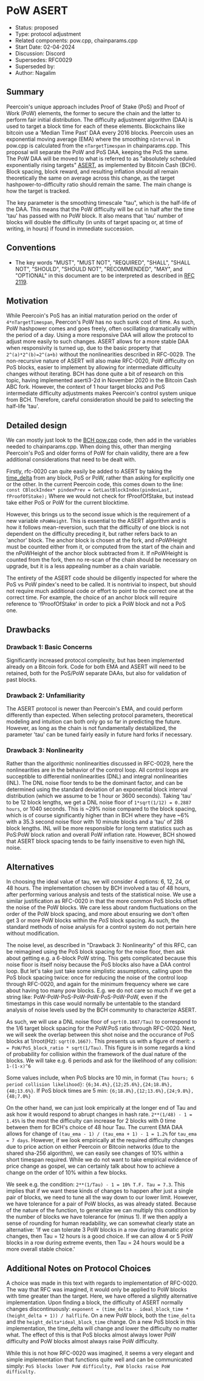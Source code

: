 # PoW ASERT

- Status: proposed
- Type: protocol adjustment
- Related components: pow.cpp, chainparams.cpp
- Start Date: 02-04-2024
- Discussion: Discord
- Supersedes: RFC0029
- Superseded by:
- Author: Nagalim

## Summary

Peercoin's unique approach includes Proof of Stake (PoS) and Proof of Work (PoW) elements, the former to secure the chain and the latter to perform fair initial distribution.
The difficulty adjustment algorithm (DAA) is used to target a block time for each of these elements.
Blockchains like bitcoin use a 'Median Time Past' DAA every 2016 blocks.
Peercoin uses an exponential moving average (EMA) where the smoothing `nInterval` in pow.cpp is calculated from the `nTargetTimespan` in chainparams.cpp.
This proposal will separate the PoW and PoS DAA, keeping the PoS the same.
The PoW DAA will be moved to what is referred to as "absolutely scheduled exponentially rising targets" [ASERT](https://toom.im/files/da-asert.pdf), as implemented by Bitcoin Cash (BCH).
Block spacing, block reward, and resulting inflation should all remain theoretically the same on average across this change, as the target hashpower-to-difficulty ratio should remain the same.
The main change is how the target is tracked.

The key parameter is the smoothing timescale "tau", which is the half-life of the DAA.
This means that the PoW difficulty will be cut in half after the time 'tau' has passed with no PoW block.
It also means that 'tau' number of blocks will double the difficulty (in units of target spacing or, at time of writing, in hours) if found in immediate succession.

## Conventions
- The key words "MUST", "MUST NOT", "REQUIRED", "SHALL", "SHALL NOT", "SHOULD", "SHOULD NOT", "RECOMMENDED", "MAY", and "OPTIONAL" in this document are to be interpreted as described in [RFC 2119](http://tools.ietf.org/html/rfc2119).

## Motivation

While Peercoin's PoS has an initial maturation period on the order of `4*nTargetTimespan`, Peercon's PoW has no such sunk cost of time.
As such, PoW hashpower comes and goes freely, often oscillating dramatically within the period of a day.
Using a more responsive DAA will allow the protocol to adjust more easily to such changes.
ASERT allows for a more stable DAA when responsivity is turned up, due to the basic property that `2^(a)*2^(b)=2^(a+b)` without the nonlinearities described in RFC-0029.
The non-recursive nature of ASERT will also make RFC-0020, PoW difficulty on PoS blocks, easier to implement by allowing for intermediate difficulty changes without iterating.
BCH has done quite a bit of research on this topic, having implemented aserti3-2d in November 2020 in the Bitcoin Cash ABC fork.
However, the context of 1 hour target blocks and PoS intermediate difficulty adjustments makes Peercoin's control system unique from BCH.
Therefore, careful consideration should be paid to selecting the half-life 'tau'.

## Detailed design

We can mostly just look to the [BCH pow.cpp](https://github.com/bitcoin-cash-node/bitcoin-cash-node/blob/master/src/pow.cpp) code, then add in the variables needed to chainparams.cpp.
When doing this, other than merging Peercoin's PoS and older forms of PoW for chain validity, there are a few additional considerations that need to be dealt with.

Firstly, rfc-0020 can quite easily be added to ASERT by taking the [time_delta](https://github.com/bitcoincashorg/bitcoincash.org/blob/master/spec/2020-11-15-asert.md) from any block, PoS or PoW, rather than asking for explicitly one or the other.
In the current Peercoin code, this comes down to the line:
`const CBlockIndex* pindexPrev = GetLastBlockIndex(pindexLast, fProofOfStake);`
Where we would not check for fProofOfStake, but instead take either PoS or PoW for the current blocktime.

However, this brings us to the second issue which is the requirement of a new variable `nPoWHeight`.
This is essential to the ASERT algorithm and is how it follows mean-reversion, such that the difficulty of one block is not dependent on the difficulty preceding it, but rather refers back to an 'anchor' block.
The anchor block is chosen at the fork, and nPoWHeight must be counted either from it, or computed from the start of the chain and the nPoWHeight of the anchor block subtracted from it.
If nPoWHeight is counted from the fork, then no re-scan of the chain should be necessary on upgrade, but it is a less appealing number as a chain variable.

The entirety of the ASERT code should be diligently inspected for where the PoS vs PoW pindex's need to be called.
It is nontrivial to inspect, but should not require much additional code or effort to point to the correct one at the correct time.
For example, the choice of an anchor block will require reference to 'fProofOfStake' in order to pick a PoW block and not a PoS one.

## Drawbacks

### Drawback 1: Basic Concerns

Significantly increased protocol complexity, but has been implemented already on a Bitcoin fork.
Code for both EMA and ASERT will need to be retained, both for the PoS/PoW separate DAAs, but also for validation of past blocks.

### Drawback 2: Unfamiliarity

The ASERT protocol is newer than Peercoin's EMA, and could perform differently than expected.
When selecting protocol parameters, theoretical modeling and intuition can both only go so far in predicting the future.
However, as long as the chain is not fundamentally destabilized, the parameter 'tau' can be tuned fairly easily in future hard forks if necessary.

### Drawback 3: Nonlinearity

Rather than the algorithmic nonlinearities discussed in RFC-0029, here the nonlinearities are in the behavior of the control loop.
All control loops are succeptible to differential nonlinearities (DNL) and integral nonlinearities (INL).
The DNL noise floor tends to be the dominant factor, and can be determined using the standard deviation of an exponential block interval distribution (which we assume to be 1 hour or 3600 seconds).
Taking 'tau' to be 12 block lengths, we get a DNL noise floor of `1*sqrt(1/12) = 0.2887 hours`, or 1040 seconds.
This is ~29% noise compared to the block spacing, which is of course significantly higher than in BCH where they have ~6% with a 35.3 second noise floor with 10 minute blocks and a 'tau' of 288 block lengths.
INL will be more responsible for long term statistics such as PoS:PoW block ration and overall PoW inflation rate.
However, BCH showed that ASERT block spacing tends to be fairly insensitive to even high INL noise.

## Alternatives

In choosing the ideal value of tau, we will consider 4 options: 6, 12, 24, or 48 hours.
The implementation chosen by BCH involved a tau of 48 hours, after performing various analysis and tests of the statistical noise.
We use a similar justification as RFC-0020 in that the more common PoS blocks offset the noise of the PoW blocks.
We care less about random fluctuations on the order of the PoW block spacing, and more about ensuring we don't often get 3 or more PoW blocks within the *PoS* block spacing.
As such, the standard methods of noise analysis for a control system do not pertain here without modification.

The noise level, as described in "Drawback 3: Nonlinearity" of this RFC, can be reimagined using the PoS block spacing for the noise floor, then ask about getting e.g. a 6-block PoW string.
This gets complicated because this noise floor is itself noisy because the PoS blocks also have a DAA control loop.
But let's take just take some simplistic assumptions, calling upon the PoS block spacing twice: once for reducing the noise of the control loop through RFC-0020, and again for the minimum frequency where we care about having too many pow blocks.
E.g. we do not care so much if we get a string like: PoW-PoW-PoS-PoW-PoW-PoS-PoW-PoW, even if the timestamps in this case would normally be untentable to the standard analysis of noise levels used by the BCH community to characterize ASERT.

As such, we will use a DNL noise floor of `sqrt(0.1667/Tau)` to correspond to the 1/6 target block spacing for the PoW:PoS ratio through RFC-0020.
Next, we will seek the overlap between this shot noise and the occurance of PoS blocks at 1/root(Hz): `sqrt(0.1667)`.
This presents us with a figure of merit: `x = PoW/PoS_block_ratio * sqrt(1/Tau)`.
This figure is in some regards a kind of probability for collision within the framework of the dual nature of the blocks.
We will take e.g. 6 periods and ask for the likelihood of any collision: `1-(1-x)^6`

Some values include, when PoS blocks are 10 min, in format `{Tau hours; 6 period collision likelihood}`:
`{6;34.4%},{12;25.6%},{24;18.8%},{48;13.6%}`.
If PoS block times are 5 min: `{6;18.8%},{12;13.6%},{24;9.8%},{48;7.0%}`

On the other hand, we can just look empirically at the longer end of Tau and ask how it would respond to abrupt changes in hash rate.
`2**(1/48) - 1 = 1.45%` is the most the difficulty can increase for 2 blocks with 0 time between them for BCH's choice of 48 hour Tau.
The current EMA DAA allows for change of `(tau_ema - 1) / (tau_ema + 1) - 1 = 1.2%` for `tau_ema = 7 days`.
However, if we look empirically at the required difficulty changes due to price action on either Peercoin or Bitcoin networks (due to the shared sha-256 algorithm), we can easily see changes of 10% within a short timespan required.
While we do not want to take empirical evidence of price change as gospel, we can certainly talk about how to achieve a change on the order of 10% within a few blocks.

We seek e.g. the condition: `2**(1/Tau) - 1 = 10% T.F. Tau = 7.3`.
This implies that if we want these kinds of changes to happen after just a single pair of blocks, we need to tune all the way down to our lower limit.
However, we have tolerance for a pair of PoW blocks, as was already stated.
Because of the nature of the function, to generalize we can multiply this condition by the number of blocks we have tolerance for (minus 1).
If we then apply a sense of rounding for human readability, we can somewhat clearly state an alternative:
'If we can tolerate 3 PoW blocks in a row during dramatic price changes, then Tau = 12 hours is a good choice.
If we can allow 4 or 5 PoW blocks in a row during extreme events, then Tau = 24 hours would be a more overall stable choice.'

## Additional Notes on Protocol Choices

A choice was made in this text with regards to implementation of RFC-0020.
The way that RFC was imagined, it would only be applied to PoW blocks with time greater than the target.
Here, we have offered a slightly alternative implementation.
Upon finding a block, the difficulty of ASERT normally changes discontinuously:
`exponent = (time_delta - ideal_block_time * (height_delta + 1)) / halflife`.
On a new PoW block, both the `time_delta` and the `height_delta*ideal_block_time` change.
On a new PoS block in this implementation, the time_delta will change and lower the difficulty no matter what.
The effect of this is that PoS blocks almost always lower PoW difficulty and PoW blocks almost always raise PoW difficulty.

While this is not how RFC-0020 was imagined, it seems a very elegant and simple implementation that functions quite well and can be communicated simply:
`PoS blocks lower PoW difficulty, PoW blocks raise PoW difficulty.`
